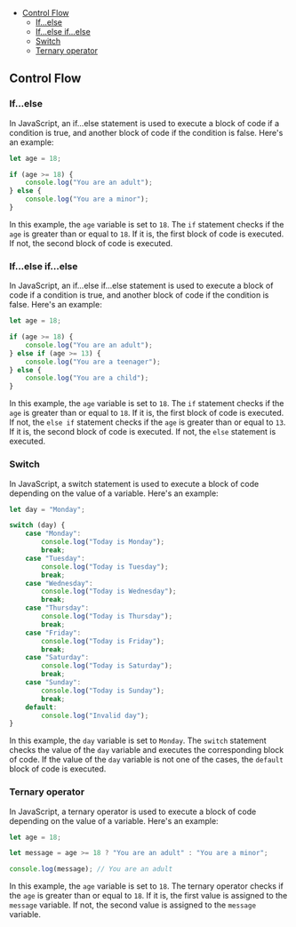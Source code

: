 

<!-- toc -->

- [Control Flow](#control-flow)
  * [If...else](#ifelse)
  * [If...else if...else](#ifelse-ifelse)
  * [Switch](#switch)
  * [Ternary operator](#ternary-operator)

<!-- tocstop -->

## Control Flow

### If...else

In JavaScript, an if...else statement is used to execute a block of code if a condition is true, and another block of
code if the condition is false. Here's an example:

```javascript
let age = 18;

if (age >= 18) {
    console.log("You are an adult");
} else {
    console.log("You are a minor");
}
```

In this example, the `age` variable is set to `18`. The `if` statement checks if the `age` is greater than or equal
to `18`. If it is, the first block of code is executed. If not, the second block of code is executed.

### If...else if...else

In JavaScript, an if...else if...else statement is used to execute a block of code if a condition is true, and another
block of code if the condition is false. Here's an example:

```javascript
let age = 18;

if (age >= 18) {
    console.log("You are an adult");
} else if (age >= 13) {
    console.log("You are a teenager");
} else {
    console.log("You are a child");
}
```

In this example, the `age` variable is set to `18`. The `if` statement checks if the `age` is greater than or equal
to `18`. If it is, the first block of code is executed. If not, the `else if` statement checks if the `age` is greater
than or equal to `13`. If it is, the second block of code is executed. If not, the `else` statement is executed.

### Switch

In JavaScript, a switch statement is used to execute a block of code depending on the value of a variable. Here's an
example:

```javascript
let day = "Monday";

switch (day) {
    case "Monday":
        console.log("Today is Monday");
        break;
    case "Tuesday":
        console.log("Today is Tuesday");
        break;
    case "Wednesday":
        console.log("Today is Wednesday");
        break;
    case "Thursday":
        console.log("Today is Thursday");
        break;
    case "Friday":
        console.log("Today is Friday");
        break;
    case "Saturday":
        console.log("Today is Saturday");
        break;
    case "Sunday":
        console.log("Today is Sunday");
        break;
    default:
        console.log("Invalid day");
}
```

In this example, the `day` variable is set to `Monday`. The `switch` statement checks the value of the `day` variable
and executes the corresponding block of code. If the value of the `day` variable is not one of the cases, the `default`
block of code is executed.

### Ternary operator

In JavaScript, a ternary operator is used to execute a block of code depending on the value of a variable. Here's an
example:

```javascript
let age = 18;

let message = age >= 18 ? "You are an adult" : "You are a minor";

console.log(message); // You are an adult
```

In this example, the `age` variable is set to `18`. The ternary operator checks if the `age` is greater than or equal
to `18`. If it is, the first value is assigned to the `message` variable. If not, the second value is assigned to
the `message` variable.
